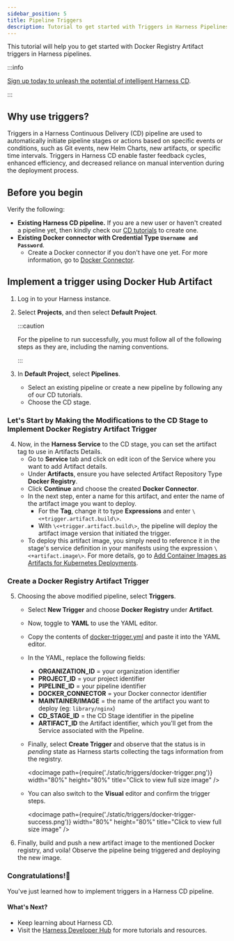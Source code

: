```yaml
---
sidebar_position: 5
title: Pipeline Triggers
description: Tutorial to get started with Triggers in Harness Pipelines.
---
```


<ctabanner
  buttonText="Learn More"
  title="Continue your learning journey."
  tagline="Take a Continuous Delivery & GitOps Certification today!"
  link="/certifications/continuous-delivery"
  closable={true}
  target="_self"
/>

This tutorial will help you to get started with Docker Registry Artifact triggers in Harness pipelines.

:::info

[Sign up today to unleash the potential of intelligent Harness CD](https://app.harness.io/auth/#/signup/?module=cd&utm_source=website&utm_medium=harness-developer-hub&utm_campaign=cd-plg&utm_content=tutorials-cd-kubernetes-manifest).

:::

## Why use triggers?

Triggers in a Harness Continuous Delivery (CD) pipeline are used to automatically initiate pipeline stages or actions based on specific events or conditions, such as Git events, new Helm Charts, new artifacts, or specific time intervals. Triggers in Harness CD enable faster feedback cycles, enhanced efficiency, and decreased reliance on manual intervention during the deployment process.


## Before you begin

Verify the following:

- **Existing Harness CD pipeline.** If you are a new user or haven't created a pipeline yet, then kindly check our [CD tutorials](/tutorials/cd-pipelines) to create one.
- **Existing Docker connector with Credential Type `Username and Password`**.
    - Create a Docker connector if you don't have one yet. For more information, go to [Docker Connector](/docs/platform/connectors/cloud-providers/ref-cloud-providers/docker-registry-connector-settings-reference).

## Implement a trigger using Docker Hub Artifact


1. Log in to your Harness instance. 
2. Select **Projects**, and then select **Default Project**.

    :::caution

    For the pipeline to run successfully, you must follow all of the following steps as they are, including the naming conventions.

    :::
3. In **Default Project**, select **Pipelines**.
    - Select an existing pipeline or create a new pipeline by following any of our CD tutorials.
    - Choose the CD stage.

### Let's Start by Making the Modifications to the CD Stage to Implement Docker Registry Artifact Trigger

4. Now, in the **Harness Service** to the CD stage, you can set the artifact tag to use in Artifacts Details.
    - Go to **Service** tab and click on edit icon of the Service where you want to add Artifact details.
    - Under **Artifacts**, ensure you have selected Artifact Repository Type **Docker Registry**.
    - Click **Continue** and choose the created **Docker Connector**.
    - In the next step, enter a name for this artifact, and enter the name of the artifact image you want to deploy.
        - For the **Tag**, change it to type **Expressions** and enter `\<+trigger.artifact.build\>`.
        - With `\<+trigger.artifact.build\>`, the pipeline will deploy the artifact image version that initiated the trigger.
    - To deploy this artifact image, you simply need to reference it in the stage's service definition in your manifests using the expression `\<+artifact.image\>`. For more details, go to [Add Container Images as Artifacts for Kubernetes Deployments](https://developer.harness.io/docs/continuous-delivery/deploy-srv-diff-platforms/kubernetes/cd-kubernetes-category/add-artifacts-for-kubernetes-deployments/).

### Create a Docker Registry Artifact Trigger

5. Choosing the above modified pipeline, select **Triggers**.
    - Select **New Trigger** and choose **Docker Registry** under **Artifact**.
    - Now, toggle to **YAML** to use the YAML editor.
    - Copy the contents of [docker-trigger.yml](https://github.com/harness-community/harnesscd-example-apps/blob/master/harness-platform/triggers/docker-trigger.yml) and paste it into the YAML editor.
    - In the YAML, replace the following fields:
      -  **ORGANIZATION_ID** = your organization identifier
      -  **PROJECT_ID** = your project identifier
      -  **PIPELINE_ID** = your pipeline identifier
      -  **DOCKER_CONNECTOR** = your Docker connector identifier
      -  **MAINTAINER/IMAGE** = the name of the artifact you want to deploy (eg: `library/nginx`)
      -  **CD_STAGE_ID** = the CD Stage identifier in the pipeline
      -  **ARTIFACT_ID** the Artifact identifier, which you'll get from the Service associated with the Pipeline.
    - Finally, select **Create Trigger** and observe that the status is in _pending_ state as Harness starts collecting the tags information from the registry.

        <docimage path={require('./static/triggers/docker-trigger.png')} width="80%" height="80%" title="Click to view full size image" />
    
    - You can also switch to the **Visual** editor and confirm the trigger steps.

        <docimage path={require('./static/triggers/docker-trigger-success.png')} width="80%" height="80%" title="Click to view full size image" />

6. Finally, build and push a new artifact image to the mentioned Docker registry, and voila! Observe the pipeline being triggered and deploying the new image.

### Congratulations!🎉

You've just learned how to implement triggers in a Harness CD pipeline.

#### What's Next?

- Keep learning about Harness CD.
- Visit the [Harness Developer Hub](https://developer.harness.io/) for more tutorials and resources.
